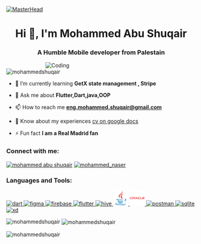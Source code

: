 [![MasterHead](https://vertextechnology.com/wp-content/uploads/2016/07/banner-mobile-app.png)](https://rishavchanda.io)

<h1 align="center">Hi 👋, I'm Mohammed Abu Shuqair</h1>
<h3 align="center">A Humble Mobile developer from Palestain</h3>
<img align="right" alt="Coding" width="400" src="https://media.tenor.com/GfSX-u7VGM4AAAAC/coding.gif" alt="cover image"/>

<p align="left"> <img src="https://komarev.com/ghpvc/?username=mohammedshuqair&label=Profile%20views&color=0e75b6&style=flat" alt="mohammedshuqair" /> </p>

- 🌱 I’m currently learning **GetX state management , Stripe**

- 💬 Ask me about **Flutter,Dart,java,OOP**

- 📫 How to reach me **eng.mohammed.shuqair@gmail.com**

- 📄 Know about my experiences [cv on google docs](https://docs.google.com/document/d/1N1ecELxBhrWl79hV5rP5BdtXRs7sjlNv/edit?usp=sharing&ouid=114648512323859775509&rtpof=true&sd=true)

- ⚡ Fun fact **I am a Real Madrid fan**

<h3 align="left">Connect with me:</h3>
<p align="left">
<a href="https://linkedin.com/in/mohammed-abu-shuqair" target="blank"><img align="center" src="https://raw.githubusercontent.com/rahuldkjain/github-profile-readme-generator/master/src/images/icons/Social/linked-in-alt.svg" alt="mohammed abu shuqair" height="30" width="40" /></a>
<a href="https://www.leetcode.com/mohammed_naser" target="blank"><img align="center" src="https://raw.githubusercontent.com/rahuldkjain/github-profile-readme-generator/master/src/images/icons/Social/leet-code.svg" alt="mohammed_naser" height="30" width="40" /></a>
</p>

<h3 align="left">Languages and Tools:</h3>
<p align="left"> <a href="https://dart.dev" target="_blank" rel="noreferrer"> <img src="https://www.vectorlogo.zone/logos/dartlang/dartlang-icon.svg" alt="dart" width="40" height="40"/> </a> <a href="https://www.figma.com/" target="_blank" rel="noreferrer"> <img src="https://www.vectorlogo.zone/logos/figma/figma-icon.svg" alt="figma" width="40" height="40"/> </a> <a href="https://firebase.google.com/" target="_blank" rel="noreferrer"> <img src="https://www.vectorlogo.zone/logos/firebase/firebase-icon.svg" alt="firebase" width="40" height="40"/> </a> <a href="https://flutter.dev" target="_blank" rel="noreferrer"> <img src="https://www.vectorlogo.zone/logos/flutterio/flutterio-icon.svg" alt="flutter" width="40" height="40"/> </a> <a href="https://hive.apache.org/" target="_blank" rel="noreferrer"> <img src="https://www.vectorlogo.zone/logos/apache_hive/apache_hive-icon.svg" alt="hive" width="40" height="40"/> </a> <a href="https://www.java.com" target="_blank" rel="noreferrer"> <img src="https://raw.githubusercontent.com/devicons/devicon/master/icons/java/java-original.svg" alt="java" width="40" height="40"/> </a> <a href="https://www.oracle.com/" target="_blank" rel="noreferrer"> <img src="https://raw.githubusercontent.com/devicons/devicon/master/icons/oracle/oracle-original.svg" alt="oracle" width="40" height="40"/> </a> <a href="https://postman.com" target="_blank" rel="noreferrer"> <img src="https://www.vectorlogo.zone/logos/getpostman/getpostman-icon.svg" alt="postman" width="40" height="40"/> </a> <a href="https://www.sqlite.org/" target="_blank" rel="noreferrer"> <img src="https://www.vectorlogo.zone/logos/sqlite/sqlite-icon.svg" alt="sqlite" width="40" height="40"/> </a> <a href="https://www.adobe.com/products/xd.html" target="_blank" rel="noreferrer"> <img src="https://cdn.worldvectorlogo.com/logos/adobe-xd.svg" alt="xd" width="40" height="40"/> </a> </p>

<p><img align="left" src="https://github-readme-stats.vercel.app/api/top-langs?username=mohammedshuqair&show_icons=true&locale=en&layout=compact" alt="mohammedshuqair" /></p>

<p>&nbsp;<img align="center" src="https://github-readme-stats.vercel.app/api?username=mohammedshuqair&show_icons=true&locale=en" alt="mohammedshuqair" /></p>

<p><img align="center" src="https://github-readme-streak-stats.herokuapp.com/?user=mohammedshuqair&" alt="mohammedshuqair" /></p>
